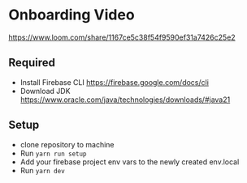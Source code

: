 # Onboarding Video

https://www.loom.com/share/1167ce5c38f54f9590ef31a7426c25e2


## Required

- Install Firebase CLI https://firebase.google.com/docs/cli
- Download JDK https://www.oracle.com/java/technologies/downloads/#java21

## Setup
- clone repository to machine
- Run `yarn run setup`
- Add your firebase project env vars to the newly created env.local
- Run `yarn dev`
